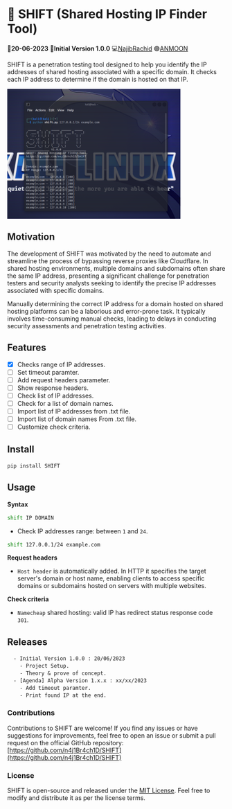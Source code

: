 # :triangular_flag_on_post: SHIFT (Shared Hosting IP Finder Tool)

:date:**20-06-2023** :pushpin:**Initial Version 1.0.0** :computer:<a href="https://github.com/n4j1Br4ch1D" target="_blank" title="NajibRachid: Agile full-stack developer">NajibRachid</a> :purple_circle:<a href="https://anmoonweb.com/?ref=shift" target="_blank" title="ANMOON: Right talents at the right place ">ANMOON</a>

SHIFT is a penetration testing tool designed to help you identify the IP addresses of shared hosting associated with a specific domain. It checks each IP address  to determine if the domain is hosted on that IP.

<div style="display:flex">
<img src="https://raw.githubusercontent.com/n4j1Br4ch1D/SHIFT/main/assets/SHIFT.png" alt="SHIFT (Shared Hosting IP Finder Tool)" height="300" width="400">
</div>

## Motivation
The development of SHIFT was motivated by the need to automate and streamline the process of bypassing reverse proxies like Cloudflare. In shared hosting environments, multiple domains and subdomains often share the same IP address, presenting a significant challenge for penetration testers and security analysts seeking to identify the precise IP addresses associated with specific domains.

Manually determining the correct IP address for a domain hosted on shared hosting platforms can be a laborious and error-prone task. It typically involves time-consuming manual checks, leading to delays in conducting security assessments and penetration testing activities.

## Features

- [x] Checks range of IP addresses.
- [ ] Set timeout paramter.
- [ ] Add request headers parameter.
- [ ] Show response headers.
- [ ] Check list of IP addresses.
- [ ] Check for a list of domain names.
- [ ] Import list of IP addresses from .txt file.
- [ ] Import list of  domain names From .txt file.
- [ ] Customize check criteria.

## Install
```sh
pip install SHIFT 

```

## Usage
**Syntax**
```sh
shift IP DOMAIN
```

-  Check IP addresses range: between `1` and `24`.
```sh
shift 127.0.0.1/24 example.com
```
**Request headers**

- `Host header` is automatically added. In HTTP it specifies the target server's domain or host name, enabling clients to access specific domains or subdomains hosted on servers with multiple websites.

**Check criteria**

- `Namecheap` shared hosting: valid IP has redirect status response code `301`. 

## Releases

```txt
  - Initial Version 1.0.0 : 20/06/2023
    - Project Setup.
    - Theory & prove of concept.
  - [Agenda] Alpha Version 1.x.x : xx/xx/2023
    - Add timeout paramter.
    - Print found IP at the end.
```

### Contributions

Contributions to SHIFT are welcome! If you find any issues or have suggestions for improvements, feel free to open an issue or submit a pull request on the official GitHub repository: [https://github.com/n4j1Br4ch1D/SHIFT](https://github.com/n4j1Br4ch1D/SHIFT)

### License

SHIFT is open-source and released under the [MIT License](https://opensource.org/licenses/MIT). Feel free to modify and distribute it as per the license terms.
